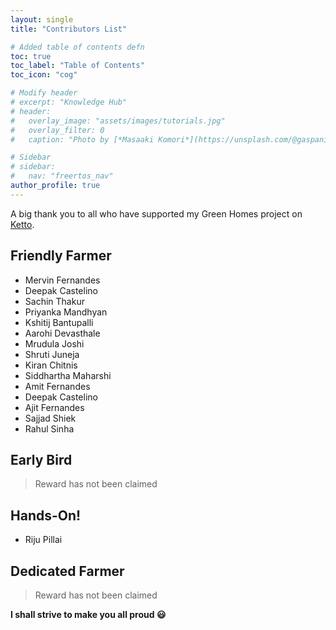 ```yaml
---
layout: single
title: "Contributors List"

# Added table of contents defn
toc: true
toc_label: "Table of Contents"
toc_icon: "cog"

# Modify header
# excerpt: "Knowledge Hub"
# header:
#   overlay_image: "assets/images/tutorials.jpg"
#   overlay_filter: 0
#   caption: "Photo by [*Masaaki Komori*](https://unsplash.com/@gaspanik) on [Unsplash](https://unsplash.com/)"

# Sidebar
# sidebar:
#   nav: "freertos_nav"
author_profile: true
---
```


A big thank you to all who have supported my Green Homes project on [Ketto](https://ketto.org/green-homes-project).

## Friendly Farmer

- Mervin Fernandes
- Deepak Castelino
- Sachin Thakur
- Priyanka Mandhyan
- Kshitij Bantupalli
- Aarohi Devasthale
- Mrudula Joshi
- Shruti Juneja
- Kiran Chitnis
- Siddhartha Maharshi
- Amit Fernandes
- Deepak Castelino
- Ajit Fernandes
- Sajjad Shiek
- Rahul Sinha

## Early Bird

> Reward has not been claimed

## Hands-On!

- Riju Pillai

## Dedicated Farmer

> Reward has not been claimed

**I shall strive to make you all proud :smiley:**
